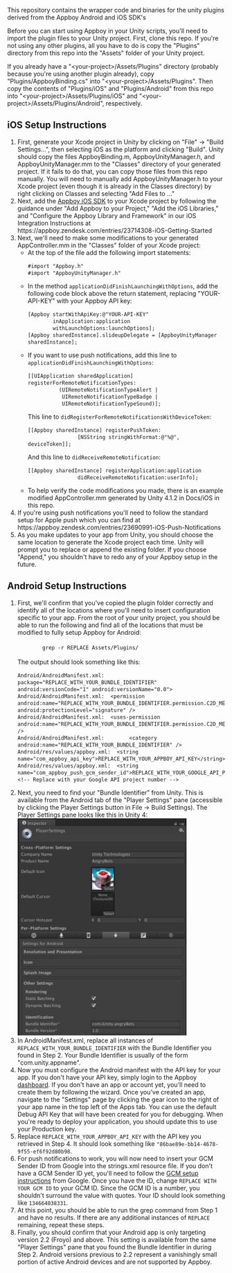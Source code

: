 This repository contains the wrapper code and binaries for the unity plugins derived from the Appboy Android and iOS SDK's

Before you can start using Appboy in your Unity scripts, you'll need to import the plugin files to your Unity project. First, clone this repo. If you're not using any other plugins, all you have to do is copy the "Plugins" directory from this repo into the "Assets" folder of your Unity project. 

If you already have a "\<your-project>/Assets/Plugins" directory (probably because you're using another plugin already), copy "Plugins/AppboyBinding.cs" into "\<your-project>/Assets/Plugins". Then copy the contents of "Plugins/iOS" and "Plugins/Android" from this repo into "\<your-project>/Assets/Plugins/iOS" and "\<your-project>/Assets/Plugins/Android", respectively.

## iOS Setup Instructions
<ol>
<li>
First, generate your Xcode project in Unity by clicking on "File" -> "Build Settings...", then selecting iOS as the platform and clicking "Build". Unity should copy the files AppboyBinding.m, AppboyUnityManager.h, and AppboyUnityManager.mm to the "Classes" directory of your generated project. If it fails to do that, you can copy those files from this repo manually. You will need to manually add AppboyUnityManager.h to your Xcode project (even though it is already in the Classes directory) by right clicking on Classes and selecting "Add Files to ..."
</li>
<li>
Next, add the <a href="https://github.com/appboy/appboy-ios-sdk">Appboy iOS SDK</a> to your Xcode project by following the guidance under "Add Appboy to your Project," "Add the iOS Libraries," and "Configure the Appboy Library and Framework" in our iOS Integration Instructions at https://appboy.zendesk.com/entries/23714308-iOS-Getting-Started
</li>
<li>
Next, we'll need to make some modifications to your generated AppController.mm in the "Classes" folder of your Xcode project:
<ul>
<li>
At the top of the file add the following import statements:
<pre><code>#import "Appboy.h"
#import "AppboyUnityManager.h"
</code></pre>
</li>
<li>
In the method <code>applicationDidFinishLaunchingWithOptions</code>, add the following code block above the return statement, replacing "YOUR-API-KEY" with your Appboy API key:
<pre><code>[Appboy startWithApiKey:@"YOUR-API-KEY"
        inApplication:application
        withLaunchOptions:launchOptions];
[Appboy sharedInstance].slideupDelegate = [AppboyUnityManager sharedInstance];
</code></pre>
</li>
<li>
If you want to use push notifications, add this line to <code>applicationDidFinishLaunchingWithOptions</code>:
<pre><code>[[UIApplication sharedApplication] registerForRemoteNotificationTypes: 
          (UIRemoteNotificationTypeAlert | 
           UIRemoteNotificationTypeBadge |     
           UIRemoteNotificationTypeSound)];
</code></pre>
This line to <code>didRegisterForRemoteNotificationsWithDeviceToken</code>:
<pre><code>[[Appboy sharedInstance] registerPushToken:
                [NSString stringWithFormat:@"%@", deviceToken]];
</code></pre>
And this line to <code>didReceiveRemoteNotification</code>:
<pre><code>[[Appboy sharedInstance] registerApplication:application
                didReceiveRemoteNotification:userInfo];
</code></pre>
</li>
<li>
To help verify the code modifications you made, there is an example modified AppController.mm generated by Unity 4.1.2 in Docs/iOS in this repo.
</li>
</ul>
</li>
<li>
If you're using push notifications you'll need to follow the standard setup for Apple push which you can find at https://appboy.zendesk.com/entries/23690991-iOS-Push-Notifications
</li>
<li>
As you make updates to your app from Unity, you should choose the same location to generate the Xcode project each time. Unity will prompt you to replace or append the existing folder. If you choose "Append," you shouldn't have to redo any of your Appboy setup in the future.
</li>
</ol>

## Android Setup Instructions
<ol>
<li>
First, we'll confirm that you've copied the plugin folder correctly and identify all of the locations where you'll need to insert configuration specific to your app. From the root of your unity project, you should be able to run the following and find all of the locations that must be modified to fully setup Appboy for Android:
<br />
<code>
        grep -r REPLACE Assets/Plugins/
</code>
<br />
The output should look something like this:
<pre><code>Android/AndroidManifest.xml:  package="REPLACE_WITH_YOUR_BUNDLE_IDENTIFIER" android:versionCode="1" android:versionName="0.0"&gt;
Android/AndroidManifest.xml:  &lt;permission android:name="REPLACE_WITH_YOUR_BUNDLE_IDENTIFIER.permission.C2D_MESSAGE" android:protectionLevel="signature" /&gt;
Android/AndroidManifest.xml:  &lt;uses-permission android:name="REPLACE_WITH_YOUR_BUNDLE_IDENTIFIER.permission.C2D_MESSAGE" /&gt;
Android/AndroidManifest.xml:        &lt;category android:name="REPLACE_WITH_YOUR_BUNDLE_IDENTIFIER" /&gt;
Android/res/values/appboy.xml:  &lt;string name="com_appboy_api_key"&gt;REPLACE_WITH_YOUR_APPBOY_API_KEY&lt;/string&gt;
Android/res/values/appboy.xml:  &lt;string name="com_appboy_push_gcm_sender_id"&gt;REPLACE_WITH_YOUR_GOOGLE_API_PROJECT_NUMBER&lt;/string&gt;  &lt;!-- Replace with your Google API project number --&gt;
</code></pre>
</li>
<li>Next, you need to find your "Bundle Identifier" from Unity. This is available from the Android tab of the "Player Settings" pane (accessible by clicking the Player Settings button in File -> Build Settings). The Player Settings pane looks like this in Unity 4: 
<br />
<img height=500 src="Docs/Images/UnityBundleIdentifier.png" />
</li>
<li>
In AndroidManifest.xml, replace all instances of <code>REPLACE_WITH_YOUR_BUNDLE_IDENTIFIER</code> with the Bundle Identifier you found in Step 2. Your Bundle Identifier is usually of the form "com.unity.appname".
</li>
<li>
Now you must configure the Android manifest with the API key for your app. If you don't have your API key, simply login to the Appboy <a href="http://sweeney.appboy.com">dashboard</a>. If you don't have an app or account yet, you'll need to create them by following the wizard. Once you've created an app, navigate to the "Settings" page by clicking the gear icon to the right of your app name in the top left of the Apps tab. You can use the default Debug API Key that will have been created for you for debugging. When you're ready to deploy your application, you should update this to use your Production key.
</li>
<li>
Replace <code>REPLACE_WITH_YOUR_APPBOY_API_KEY</code> with the API key you retrieved in Step 4. It should look something like <code>"86bae89e-bb14-4678-9f55-ef6f92d80b98</code>.
</li>
<li>
For push notifications to work, you will now need to insert your GCM Sender ID from Google into the strings.xml resource file. If you don't have a GCM Sender ID yet, you'll need to follow the <a href="http://developer.android.com/google/gcm/gs.html">GCM setup instructions</a> from Google. Once you have the ID, change <code>REPLACE WITH YOUR GCM ID</code> to your GCM ID. Since the GCM ID is a number, you shouldn't surround the value with quotes. Your ID should look something like <code>134664038331</code>.
<li>
At this point, you should be able to run the grep command from Step 1 and have no results. If there are any additional instances of <code>REPLACE</code> remaining, repeat these steps.
</li>
<li>
Finally, you should confirm that your Android app is only targeting version 2.2 (Froyo) and above. This setting is available from the same "Player Settings" pane that you found the Bundle Identifier in during Step 2. Android versions previous to 2.2 represent a vanishingly small portion of active Android devices and are not supported by Appboy.
</li>
</ol>
